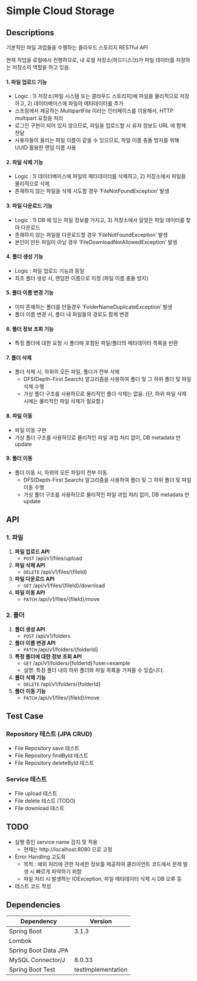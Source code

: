 # Simple Cloud Storage

## Descriptions
기본적인 파일 과업들을 수행하는 클라우드 스토리지 RESTful API

현재 작업을 로컬에서 진행하므로, 내 로컬 저장소(하드디스크)가 파일 데이터를 저장하는 저장소의 역할을 하고 있음.

#### 1. 파일 업로드 기능
- Logic : 1) 저장소(파일 시스템 또는 클라우드 스토리지)에 파일을 물리적으로 저장하고, 2) 데이터베이스에 파일의 메타데이터를 추가
- 스프링에서 제공하는 MultipartFile 이라는 인터페이스를 이용해서, HTTP multipart 요청을 처리
- 로그인 구현이 되어 있지 않으므로, 파일을 업로드할 시 유저 정보도 URL 에 함께 전달
- 사용자들이 올리는 파일 이름이 같을 수 있으므로, 파일 이름 충돌 방지를 위해 UUID 활용한 랜덤 이름 사용

#### 2. 파일 삭제 기능
- Logic : 1) 데이터베이스에 파일의 메타데이터를 삭제하고, 2) 저장소에서 파일을 물리적으로 삭제
- 존재하지 않는 파일을 삭제 시도할 경우 ‘FileNotFoundException’ 발생

#### 3. 파일 다운로드 기능
- Logic : 1) DB 에 있는 파일 정보를 가지고, 3) 저장소에서 알맞은 파일 데이터를 찾아 다운로드
- 존재하지 않는 파일을 다운로드할 경우 ‘FileNotFoundException’ 발셍
- 본인이 만든 파일이 아닐 경우 ‘FileDownloadNotAllowedException’ 발생 

#### 4. 폴더 생성 기능
- Logic : 파일 업로드 기능과 동일
- 최초 폴더 생성 시, 랜덤한 이름으로 지정 (파일 이름 충돌 방지)

#### 5. 폴더 이름 변경 기능
- 이미 존재하는 폴더를 만들경우 ‘FolderNameDuplicateException’ 발생
- 폴더 이름 변경 시, 폴더 내 파일들의 경로도 함께 변경

#### 6. 폴더 정보 조회 기능
- 특정 폴더에 대한 요청 시 폴더에 포함된 파일/폴더의 메타데이터 목록을 반환

#### 7. 폴더 삭제
- 폴더 삭제 시, 하위의 모든 파일, 폴더가 전부 삭제
  - DFS(Depth-First Search) 알고리즘을 사용하여 폴더 및 그 하위 폴더 및 파일 삭제 수행
  - 가상 폴더 구조를 사용하므로 물리적인 폴더 삭제는 없음. (단, 하위 파일 삭제 시에는 물리적인 파일 삭제가 필요함.)

#### 8. 파일 이동
- 파일 이동 구현
- 가상 폴더 구조를 사용하므로 물리적인 파일 과업 처리 없이, DB metadata 만 update

#### 9. 폴더 이동
- 폴더 이동 시, 하위의 모든 파일이 전부 이동.
  - DFS(Depth-First Search) 알고리즘을 사용하여 폴더 및 그 하위 폴더 및 파일 이동 수행
  - 가상 폴더 구조를 사용하므로 물리적인 파일 과업 처리 없이, DB metadata 만 update


## API
### 1. 파일
1. **파일 업로드 API**
    - `POST` /api/v1/files/upload
2. **파일 삭제 API**
    - `DELETE` /api/v1/files/{fileId}
3. **파일 다운로드 API**
    - `GET` /api/v1/files/{fileId}/download
4. **파일 이동 API**
    - `PATCH` /api/v1/files/{fileId}/move 
### 2. 폴더
1. **폴더 생성 API**
    - `POST` /api/v1/folders
2. **폴더 이름 변경 API**
    - `PATCH` /api/v1/folders/{folderId}
3. **특정 폴더에 대한 정보 조회 API**
    - `GET` /api/v1/folders/{folderId}?user=example
    - 설명: 특정 폴더 내의 하위 폴더와 파일 목록을 가져올 수 있습니다.
4. **폴더 삭제 기능**
    - `DELETE` /api/v1/folders/{folderId}
5. **폴더 이동 기능**
    - `PATCH` /api/v1/files/{fileId}/move


## Test Case

### Repository 테스트 (JPA CRUD)
* File Repository save 테스트
* File Repository findById 테스트
* File Repository deleteById 테스트

### Service 테스트
* File upload 테스트
* File delete 테스트 (TODO)
* File download 테스트


## TODO
* 실행 중인 service name 감지 및 적용
    - 현재는 http://localhost:8080 으로 고정
* Error Handling 고도화
  - 목적 : 예외 처리에 관한 자세한 정보를 제공하여 클라이언트 코드에서 문제 발생 시 빠르게 파악하기 위함
  - 파일 처리 시 발생하는 IOException, 파일 메타데이터 삭제 시 DB 오류 등
* 테스트 코드 작성

## Dependencies


| Dependency        | Version       |
| ----------------- | ------------- |
| Spring Boot       |   3.1.3       |
| Lombok            |               |
| Spring Boot Data JPA |               |
| MySQL Connector/J | 8.0.33        |
| Spring Boot Test  | testImplementation |